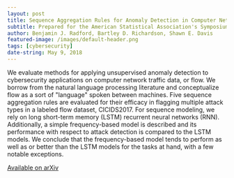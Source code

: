 ```yaml
---
layout: post
title: Sequence Aggregation Rules for Anomaly Detection in Computer Network Traffic
subtitle: Prepared for the American Statistical Association's Symposium on Data Science and Statistics 2018
author: Benjamin J. Radford, Bartley D. Richardson, Shawn E. Davis
featured-image: /images/default-header.png
tags: [cybersecurity]
date-string: May 9, 2018
---
```


We evaluate methods for applying unsupervised anomaly detection to cybersecurity applications on computer network traffic data, or flow. We borrow from the natural language processing literature and conceptualize flow as a sort of "language" spoken between machines. Five sequence aggregation rules are evaluated for their efficacy in flagging multiple attack types in a labeled flow dataset, CICIDS2017. For sequence modeling, we rely on long short-term memory (LSTM) recurrent neural networks (RNN). Additionally, a simple frequency-based model is described and its performance with respect to attack detection is compared to the LSTM models. We conclude that the frequency-based model tends to perform as well as or better than the LSTM models for the tasks at hand, with a few notable exceptions.

[Available on arXiv](https://arxiv.org/abs/1805.03735)
